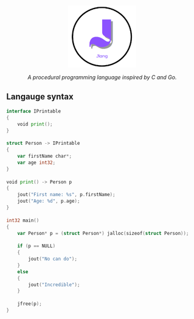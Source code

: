 <p align="center">
  <img src="JlangLogo.png" width="180" alt="Jlang Logo">
</p>

<p align="center">
  <em>A procedural programming language inspired by C and Go.</em>
</p>


## Langauge syntax ##

```Go
interface IPrintable
{
    void print();
}

struct Person -> IPrintable 
{
    var firstName char*; 
    var age int32; 
}

void print() -> Person p
{
    jout("First name: %s", p.firstName); 
    jout("Age: %d", p.age); 
}

int32 main()
{
    var Person* p = (struct Person*) jalloc(sizeof(struct Person));

    if (p == NULL) 
    {
        jout("No can do"); 
    }
    else 
    {
        jout("Incredible");
    }

    jfree(p);
}
